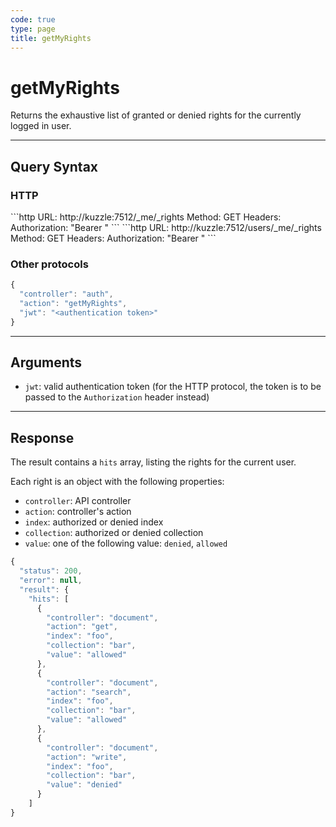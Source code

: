 ```yaml
---
code: true
type: page
title: getMyRights
---
```


# getMyRights



Returns the exhaustive list of granted or denied rights for the currently logged in user.

---

## Query Syntax

### HTTP

<SinceBadge version="2.4.0"/>
```http
URL: http://kuzzle:7512/_me/_rights
Method: GET
Headers: Authorization: "Bearer <authentication token>"
```

<DeprecatedBadge version="2.4.0">
```http
URL: http://kuzzle:7512/users/_me/_rights
Method: GET
Headers: Authorization: "Bearer <authentication token>"
```
</DeprecatedBadge>

### Other protocols

```js
{
  "controller": "auth",
  "action": "getMyRights",
  "jwt": "<authentication token>"
}
```

---

## Arguments

- `jwt`: valid authentication token (for the HTTP protocol, the token is to be passed to the `Authorization` header instead)

---

## Response

The result contains a `hits` array, listing the rights for the current user.

Each right is an object with the following properties:

- `controller`: API controller
- `action`: controller's action
- `index`: authorized or denied index
- `collection`: authorized or denied collection
- `value`: one of the following value: `denied`, `allowed`

```js
{
  "status": 200,
  "error": null,
  "result": {
    "hits": [
      {
        "controller": "document",
        "action": "get",
        "index": "foo",
        "collection": "bar",
        "value": "allowed"
      },
      {
        "controller": "document",
        "action": "search",
        "index": "foo",
        "collection": "bar",
        "value": "allowed"
      },
      {
        "controller": "document",
        "action": "write",
        "index": "foo",
        "collection": "bar",
        "value": "denied"
      }
    ]
}
```
